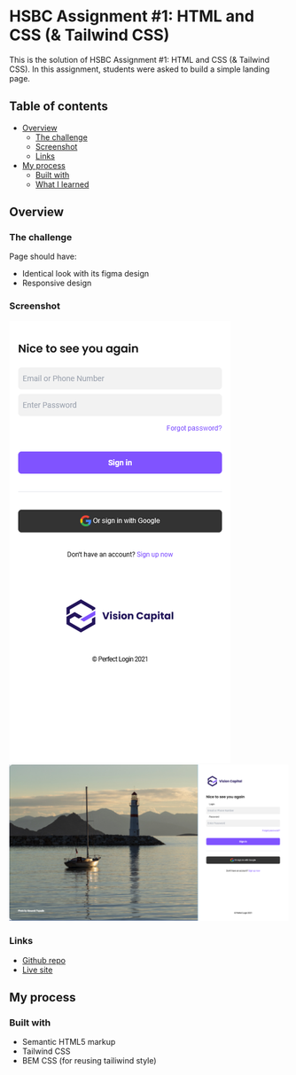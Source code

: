 # HSBC Assignment #1: HTML and CSS (& Tailwind CSS)

This is the solution of HSBC Assignment #1: HTML and CSS (& Tailwind CSS). In this assignment, students were asked to build a simple landing page. 

## Table of contents

- [Overview](#overview)
  - [The challenge](#the-challenge)
  - [Screenshot](#screenshot)
  - [Links](#links)
- [My process](#my-process)
  - [Built with](#built-with)
  - [What I learned](#what-i-learned)

## Overview

### The challenge

Page should have:

- Identical look with its figma design
- Responsive design

### Screenshot

![Mobile preview](./result/mobile-preview.png)
![Desktop preview](./result/desktop-preview.png)

### Links

- [Github repo](https://github.com/nurmarief/hsbc-assignment-1/)
- [Live site](https://nurmarief.github.io/hsbc-assignment-1/)

## My process

### Built with

- Semantic HTML5 markup
- Tailwind CSS
- BEM CSS (for reusing tailiwind style)

